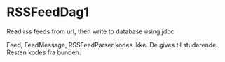 # RSSFeedDag1
Read rss feeds from url, then write to database using jdbc

Feed, FeedMessage, RSSFeedParser kodes ikke. De gives til studerende.
Resten kodes fra bunden.


